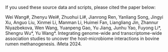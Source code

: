 If you used these source data and scripts, please cited the paper below:

Wei Wang#, Zhenyu Wei#, Zhuohui Li#, Jianrong Ren, Yanliang Song, Jingyi Xu, Anguo Liu, Xinmei Li, Manman Li, Huimei Fan, Liangliang Jin, Zhannur Niyazbekova, Wen Wang, Yuanpeng Gao, Yu Jiang, Junhu Yao, Fuyong Li*, Shengru Wu*, Yu Wang*. Integrating genome-wide and transcriptome-wide association studies to uncover the host-microbiome interactions in bovine rumen methanogenesis. iMeta 2024.
